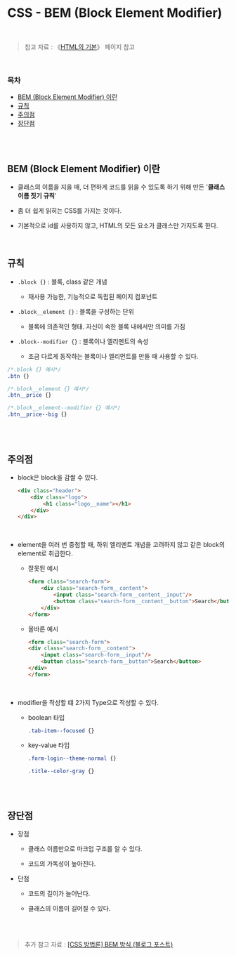 # CSS - BEM (Block Element Modifier)

<br/>

>  참고 자료 : 《<a href="https://github.com/SangYoonLee1231/TIL/blob/main/HTML%20%26%20CSS/html_basic_concept.md">HTML의 기본</a>》 페이지 참고

<br/>

### 목차

- <a href="https://github.com/SangYoonLee1231/TIL/blob/main/HTML%20%26%20CSS/css_bem.md#bem-block-element-modifier-%EC%9D%B4%EB%9E%80">BEM (Block Element Modifier) 이란</a>
- <a href="https://github.com/SangYoonLee1231/TIL/blob/main/HTML%20%26%20CSS/css_bem.md#%EA%B7%9C%EC%B9%99">규칙</a>
- <a href="https://github.com/SangYoonLee1231/TIL/blob/main/HTML%20%26%20CSS/css_bem.md#%EC%A3%BC%EC%9D%98%EC%A0%90">주의점</a>
- <a href="https://github.com/SangYoonLee1231/TIL/blob/main/HTML%20%26%20CSS/css_bem.md#%EC%9E%A5%EB%8B%A8%EC%A0%90">장단점</a>

<br/><br/>

## BEM (Block Element Modifier) 이란

- 클래스의 이름을 지을 때, 더 편하게 코드를 읽을 수 있도록 하기 위해 만든 '<strong>클래스 이름 짓기 규칙</strong>'

- 좀 더 쉽게 읽히는 CSS를 가지는 것이다.

- 기본적으로 id를 사용하지 않고, HTML의 모든 요소가 클래스만 가지도록 한다.

<br/>

## 규칙

- <code>.block {}</code> : 블록, class 같은 개념

    - 재사용 가능한, 기능적으로 독립된 페이지 컴포넌트

- <code>.block__element {}</code> : 블록을 구성하는 단위
    - 블록에 의존적인 형태. 자신이 속한 블록 내에서만 의미를 가짐

- <code>.block--modifier {}</code> : 블록이나 엘리멘트의 속성

    - 조금 다르게 동작하는 블록이나 엘리먼트를 만들 때 사용할 수 있다.

```css
/*.block {} 예시*/
.btn {}

/*.block__element {} 예시*/
.btn__price {}

/*.block__element--modifier {} 예시*/
.btn__price--big {}
```

<br/><br/>

## 주의점

- block은 block을 감쌀 수 있다.

    ```html
    <div class="header">
        <div class="logo">
            <h1 class="logo__name"></h1>
        </div>
    </div>
    ```

<br/>

- element을 여러 번 중첨할 때, 하위 엘리멘트 개념을 고려하지 않고 같은 block의 element로 취급한다.

    - 잘못된 예시

        ```html
        <form class="search-form">
            <div class="search-form__content">
                <input class="search-form__content__input"/>
                <button class="search-form__content__button">Search</button>
            </div>
        </form>
        ```

    - 올바른 예시

        ```html
        <form class="search-form">
        <div class="search-form__content">
            <input class="search-form__input"/>
            <button class="search-form__button">Search</button>
        </div>
        </form>
        ```

<br/>

- modifier을 작성할 떄 2가지 Type으로 작성할 수 있다.

    - boolean 타입

        ```css
        .tab-item--focused {}
        ```

    - key-value 타입

        ```css
        .form-login--theme-normal {}

        .title--color-gray {}
        ```

<br/><br/>

## 장단점

- 장점

    - 클래스 이름만으로 마크업 구조를 알 수 있다.

    - 코드의 가독성이 높아진다.

- 단점

    - 코드의 길이가 늘어난다.

    - 클래스의 이름이 길어질 수 있다.

<br/><br/>

> 추가 참고 자료 : <a href="https://nykim.work/15">[CSS 방법론] BEM 방식 (블로그 포스트)</a>